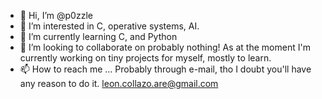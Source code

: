 - 👋 Hi, I’m @p0zzle
- 👀 I’m interested in C, operative systems, AI.
- 🌱 I’m currently learning C, and Python
- 💞️ I’m looking to collaborate on probably nothing! As at the moment I'm currently working on tiny projects for myself, mostly to learn.
- 📫 How to reach me ... Probably through e-mail, tho I doubt you'll have any reason to do it. leon.collazo.are@gmail.com

<!---
p0zzle/p0zzle is a ✨ special ✨ repository because its `README.md` (this file) appears on your GitHub profile.
You can click the Preview link to take a look at your changes.
--->
